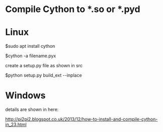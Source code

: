 Compile Cython to *.so or *.pyd
===
Linux
==
$sudo apt install cython

$cython -a filename.pyx

create a setup.py file as shown in src

$python setup.py build_ext --inplace


Windows
==
details are shown in here:

http://pi2pi2.blogspot.co.uk/2013/12/how-to-install-and-compile-cython-in_23.html
